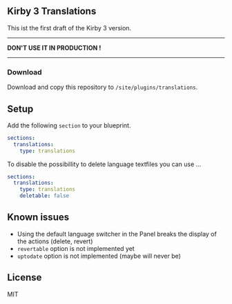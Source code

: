 ## Kirby 3 Translations

This ist the first draft of the Kirby 3 version.

- - -
**DON'T USE IT IN PRODUCTION !**
- - -

### Download

Download and copy this repository to `/site/plugins/translations`.

## Setup

Add the following `section` to your blueprint.

```yaml
sections:
  translations:
    type: translations
```

To disable the possibillity to delete language textfiles you can use …

```yaml
sections:
  translations:
    type: translations
    deletable: false
```

## Known issues

+ Using the default language switcher in the Panel breaks the display of the actions (delete, revert)
+ `revertable` option is not implemented yet 
+ `uptodate` option is not implemented (maybe will never be)


## License

MIT